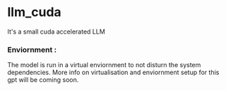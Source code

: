 # llm_cuda

It's a small cuda accelerated LLM 

### Enviornment :
The model is run in a virtual enviornment to not disturn the system dependencies.
More info on virtualisation and enviornment setup for this gpt will be coming soon.
